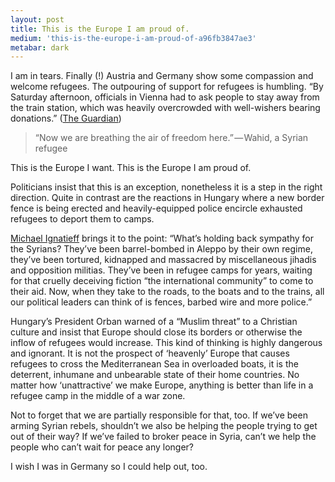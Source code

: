 ```yaml
---
layout: post
title: This is the Europe I am proud of.
medium: 'this-is-the-europe-i-am-proud-of-a96fb3847ae3'
metabar: dark
---
```


I am in tears. Finally (!) Austria and Germany show some compassion and welcome refugees. The outpouring of support for refugees is humbling. “By Saturday afternoon, officials in Vienna had to ask people to stay away from the train station, which was heavily overcrowded with well-wishers bearing donations.” ([The Guardian](https://www.theguardian.com/world/2015/sep/05/refugee-crisis-warm-welcome-for-people-bussed-from-budapest))

> “Now we are breathing the air of freedom here.” — Wahid, a Syrian refugee

This is the Europe I want. This is the Europe I am proud of.

Politicians insist that this is an exception, nonetheless it is a step in the right direction. Quite in contrast are the reactions in Hungary where a new border fence is being erected and heavily-equipped police encircle exhausted refugees to deport them to camps.

[Michael Ignatieff](http://www.nytimes.com/2015/09/06/opinion/sunday/the-refugee-crisis-isnt-a-european-problem.html) brings it to the point: “What’s holding back sympathy for the Syrians? They’ve been barrel-bombed in Aleppo by their own regime, they’ve been tortured, kidnapped and massacred by miscellaneous jihadis and opposition militias. They’ve been in refugee camps for years, waiting for that cruelly deceiving fiction “the international community” to come to their aid. Now, when they take to the roads, to the boats and to the trains, all our political leaders can think of is fences, barbed wire and more police.”

Hungary’s President Orban warned of a “Muslim threat” to a Christian culture and insist that Europe should close its borders or otherwise the inflow of refugees would increase. This kind of thinking is highly dangerous and ignorant. It is not the prospect of ‘heavenly’ Europe that causes refugees to cross the Mediterranean Sea in overloaded boats, it is the deterrent, inhumane and unbearable state of their home countries. No matter how ‘unattractive’ we make Europe, anything is better than life in a refugee camp in the middle of a war zone.

Not to forget that we are partially responsible for that, too. If we’ve been arming Syrian rebels, shouldn’t we also be helping the people trying to get out of their way? If we’ve failed to broker peace in Syria, can’t we help the people who can’t wait for peace any longer?

I wish I was in Germany so I could help out, too.